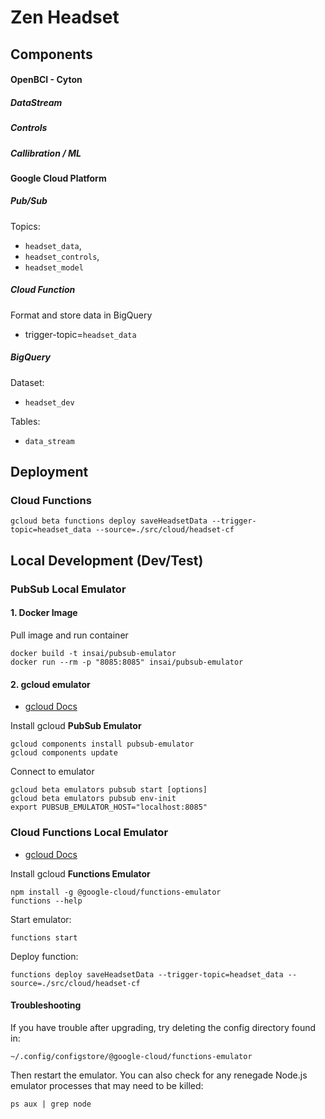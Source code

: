 # Zen Headset
## Components

#### OpenBCI - Cyton
##### DataStream
##### Controls
##### Callibration / ML

#### Google Cloud Platform
##### Pub/Sub
Topics:
* `headset_data`,
* `headset_controls`,
* `headset_model`

##### Cloud Function
Format and store data in BigQuery
* trigger-topic=`headset_data`

##### BigQuery
Dataset:
* `headset_dev`

Tables:
* `data_stream`

## Deployment
### Cloud Functions
    
    gcloud beta functions deploy saveHeadsetData --trigger-topic=headset_data --source=./src/cloud/headset-cf


## Local Development (Dev/Test)
### PubSub Local Emulator
#### 1. Docker Image
Pull image and run container

    docker build -t insai/pubsub-emulator
    docker run --rm -p "8085:8085" insai/pubsub-emulator

#### 2. gcloud emulator 
* [gcloud Docs](https://cloud.google.com/pubsub/docs/emulator)

Install gcloud **PubSub Emulator**

    gcloud components install pubsub-emulator
    gcloud components update

Connect to emulator

    gcloud beta emulators pubsub start [options]
    gcloud beta emulators pubsub env-init
    export PUBSUB_EMULATOR_HOST="localhost:8085"

### Cloud Functions Local Emulator
* [gcloud Docs](https://cloud.google.com/functions/docs/emulator)

Install gcloud **Functions Emulator**

    npm install -g @google-cloud/functions-emulator
    functions --help

Start emulator:

    functions start

Deploy function:

    functions deploy saveHeadsetData --trigger-topic=headset_data --source=./src/cloud/headset-cf

#### Troubleshooting
If you have trouble after upgrading, try deleting the config
directory found in:

    ~/.config/configstore/@google-cloud/functions-emulator

Then restart the emulator. You can also check for any renegade
Node.js emulator processes that may need to be killed:

    ps aux | grep node